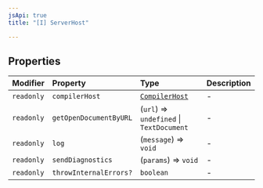 ```yaml
---
jsApi: true
title: "[I] ServerHost"

---
```

## Properties

| Modifier | Property | Type | Description |
| :------ | :------ | :------ | :------ |
| `readonly` | `compilerHost` | [`CompilerHost`](CompilerHost.md) | - |
| `readonly` | `getOpenDocumentByURL` | (`url`) => `undefined` \| `TextDocument` | - |
| `readonly` | `log` | (`message`) => `void` | - |
| `readonly` | `sendDiagnostics` | (`params`) => `void` | - |
| `readonly` | `throwInternalErrors?` | `boolean` | - |
